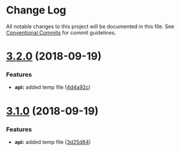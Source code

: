# Change Log

All notable changes to this project will be documented in this file.
See [Conventional Commits](https://conventionalcommits.org) for commit guidelines.

<a name="3.2.0"></a>
# [3.2.0](https://github.com/heckfordraj/temp/compare/v3.0.0...v3.2.0) (2018-09-19)


### Features

* **api:** added temp file ([4d4a92c](https://github.com/heckfordraj/temp/commit/4d4a92c))





<a name="3.1.0"></a>
# [3.1.0](https://github.com/heckfordraj/temp/compare/v3.0.0...v3.1.0) (2018-09-19)


### Features

* **api:** added temp file ([3d25d84](https://github.com/heckfordraj/temp/commit/3d25d84))
